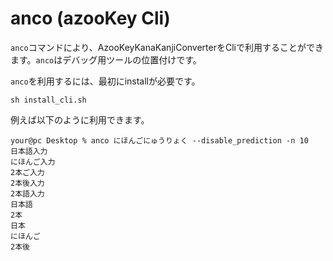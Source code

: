 #  anco (azooKey Cli)

`anco`コマンドにより、AzooKeyKanaKanjiConverterをCliで利用することができます。`anco`はデバッグ用ツールの位置付けです。

`anco`を利用するには、最初にinstallが必要です。

```
sh install_cli.sh
```

例えば以下のように利用できます。

```
your@pc Desktop % anco にほんごにゅうりょく --disable_prediction -n 10
日本語入力
にほんご入力
2本ご入力
2本後入力
2本語入力
日本語
2本
日本
にほんご
2本後
```
